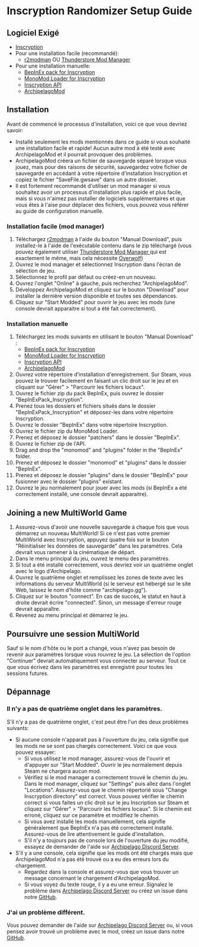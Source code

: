# Inscryption Randomizer Setup Guide

## Logiciel Exigé

- [Inscryption](https://store.steampowered.com/app/1092790/Inscryption/)
- Pour une installation facile (recommandé):
  - [r2modman](https://inscryption.thunderstore.io/package/ebkr/r2modman/) OU [Thunderstore Mod Manager](https://www.overwolf.com/app/Thunderstore-Thunderstore_Mod_Manager)
- Pour une installation manuelle:
  - [BepInEx pack for Inscryption](https://inscryption.thunderstore.io/package/BepInEx/BepInExPack_Inscryption/)
  - [MonoMod Loader for Inscryption](https://inscryption.thunderstore.io/package/BepInEx/MonoMod_Loader_Inscryption/)
  - [Inscryption API](https://inscryption.thunderstore.io/package/API_dev/API/)
  - [ArchipelagoMod](https://inscryption.thunderstore.io/package/Ballin_Inc/ArchipelagoMod/)

## Installation
Avant de commencé le processus d'installation, voici ce que vous devriez savoir:
- Installé seulement les mods mentionnés dans ce guide si vous souhaité une installation facile et rapide! Aucun autre mod à été testé avec ArchipelagoMod et il pourrait provoquer des problèmes.
- ArchipelagoMod créera un fichier de sauvegarde séparé lorsque vous jouez, mais pour des raisons de sécurité, sauvegardez votre fichier de sauvegarde en accédant à votre répertoire d'installation Inscryption et copiez le fichier "SaveFile.gwsave" dans un autre dossier.
- Il est fortement recommandé d'utiliser un mod manager si vous souhaitez avoir un processus d'installation plus rapide et plus facile, mais si vous n'aimez pas installer de logiciels supplémentaires et que vous êtes à l'aise pour déplacer des fichiers, vous pouvez vous référer au guide de configuration manuelle.

### Installation facile (mod manager)
1. Téléchargez [r2modman](https://inscryption.thunderstore.io/package/ebkr/r2modman/) à l'aide du bouton "Manual Download", puis installez-le à l'aide de l'exécutable contenu dans le zip téléchargé (vous pouvez également utiliser [Thunderstore Mod Manager ](https://www.overwolf.com/app/Thunderstore-Thunderstore_Mod_Manager) qui est exactement le même, mais cela nécessite [Overwolf](https://www.overwolf.com/))
2. Ouvrez le mod manager et sélectionnez Inscryption dans l'écran de sélection de jeu.
3. Sélectionnez le profil par défaut ou créez-en un nouveau.
4. Ouvrez l'onglet "Online" à gauche, puis recherchez "ArchipelagoMod".
5. Développez ArchipelagoMod et cliquez sur le bouton "Download" pour installer la dernière version disponible et toutes ses dépendances.
6. Cliquez sur "Start Modded" pour ouvrir le jeu avec les mods (une console devrait apparaitre si tout a été fait correctement).

### Installation manuelle
1. Téléchargez les mods suivants en utilisant le bouton "Manual Download" :
   - [BepInEx pack for Inscryption](https://inscryption.thunderstore.io/package/BepInEx/BepInExPack_Inscryption/)
   - [MonoMod Loader for Inscryption](https://inscryption.thunderstore.io/package/BepInEx/MonoMod_Loader_Inscryption/)
   - [Inscryption API](https://inscryption.thunderstore.io/package/API_dev/API/)
   - [ArchipelagoMod](https://inscryption.thunderstore.io/package/Ballin_Inc/ArchipelagoMod/)
2. Ouvrez votre répertoire d'installation d'enregistrement. Sur Steam, vous pouvez le trouver facilement en faisant un clic droit sur le jeu et en cliquant sur "Gérer" > "Parcourir les fichiers locaux".
3. Ouvrez le fichier zip du pack BepInEx, puis ouvrez le dossier "BepInExPack_Inscryption".
4. Prenez tous les dossiers et fichiers situés dans le dossier "BepInExPack_Inscryption" et déposez-les dans votre répertoire Inscryption.
5. Ouvrez le dossier "BepInEx" dans votre répertoire Inscryption.
6. Ouvrez le fichier zip du MonoMod Loader.
7. Prenez et déposez le dossier "patchers" dans le dossier "BepInEx".
8. Ouvrez le fichier zip de l'API.
9. Drag and drop the "monomod" and "plugins" folder in the "BepInEx" folder.
10. Prenez et déposez le dossier "monomod" et "plugins"  dans le dossier "BepInEx".
11. Prenez et déposez le dossier "plugins" dans le dossier "BepInEx" pour fusionner avec le dossier "plugins" existant.
12. Ouvrez le jeu normalement pour jouer avec les mods (si BepInEx a été correctement installé, une console devrait apparaitre).

## Joining a new MultiWorld Game
1. Assurez-vous d'avoir une nouvelle sauvegarde à chaque fois que vous démarrez un nouveau MultiWorld! Si ce n'est pas votre premier MultiWorld avec Inscryption, appuyez quatre fois sur le bouton "Réinitialiser les données de sauvegarde" dans les paramètres. Cela devrait vous ramener à la cinématique de départ.
2. Dans le menu principal du jeu, ouvrez le menu des paramètres.
3. Si tout a été installé correctement, vous devriez voir un quatrième onglet avec le logo d'Archipelago.
4. Ouvrez le quatrième onglet et remplissez les zones de texte avec les informations du serveur MultiWorld (si le serveur est hébergé sur le site Web, laissez le nom d'hôte comme "archipelago.gg").
5. Cliquez sur le bouton "connect". En cas de succès, le statut en haut à droite devrait écrire "connected". Sinon, un message d'erreur rouge devrait apparaître.
6. Revenez au menu principal et démarrez le jeu.

## Poursuivre une session MultiWorld
Sauf si le nom d'hôte ou le port a changé, vous n'avez pas besoin de revenir aux paramètres lorsque vous rouvrez le jeu. La sélection de l'option "Continuer" devrait automatiquement vous connecter au serveur. Tout ce que vous écrivez dans les paramètres est enregistré pour toutes les sessions futures.

## Dépannage
### Il n'y a pas de quatrième onglet dans les paramètres.
S'il n'y a pas de quatrième onglet, c'est peut être l'un des deux problèmes suivants:
 - Si aucune console n'apparait pas à l'ouverture du jeu, cela signifie que les mods ne se sont pas chargés correctement. Voici ce que vous pouvez essayer:
   - Si vous utilisez le mod manager, assurez-vous de l'ouvrir et d'appuyer sur "Start Modded". Ouvrir le jeu normalement depuis Steam ne chargera aucun mod.
   - Vérifiez si le mod manager a correctement trouvé le chemin du jeu. Dans le mod manager, cliquez sur "Settings" puis allez dans l'onglet "Locations". Assurez-vous que le chemin répertorié sous "Change Inscryption directory" est correct. Vous pouvez vérifier le chemin correct si vous faites un clic droit sur le jeu Inscription sur Steam et cliquez sur "Gérer" > "Parcourir les fichiers locaux". Si le chemin est erroné, cliquez sur ce paramètre et modifiez le chemin.
   - Si vous avez installé les mods manuellement, cela signifie généralement que BepInEx n'a pas été correctement installé. Assurez-vous de lire attentivement le guide d'installation.
   - S'il n'y a toujours pas de console lors de l'ouverture du jeu modifié, essayez de demander de l'aide sur [Archipelago Discord Server](https://discord.gg/8Z65BR2).
 - S'il y a une console, cela signifie que les mods ont été chargés mais que ArchipelagoMod n'a pas été trouvé ou a eu des erreurs lors du chargement.
   - Regardez dans la console et assurez-vous que vous trouver un message concernant le chargement d'ArchipelagoMod.
   - Si vous voyez du texte rouge, il y a eu une erreur. Signalez le problème dans [Archipelago Discord Server](https://discord.gg/8Z65BR2) ou créez un issue dans notre [GitHub](https://github.com/DrBibop/Archipelago_Inscryption/issues).

### J'ai un problème différent.
Vous pouvez demander de l'aide sur [Archipelago Discord Server](https://discord.gg/8Z65BR2) ou, si vous pensez avoir trouvé un problème avec le mod, créez un issue dans notre [GitHub](https://github.com/DrBibop/Archipelago_Inscryption/issues).